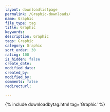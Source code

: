 ```yaml
---
layout: downloadlistpage
permalink: /Graphic-downloads/
name: Graphic
file_type: tag
title: Graphic
keywords:
description: Graphic
tags: Graphic
category: Graphic
sort_order: 30
rating: 100
is_hidden: false
create_date:
modified_date:
created_by:
modified_by:
comments: false
redirecturl:

---
```

 {% include downloadbytag.html tag='Graphic' %}
